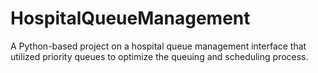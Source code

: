 # HospitalQueueManagement
A Python-based project on a hospital queue management interface that utilized priority queues to optimize the queuing and scheduling process.


